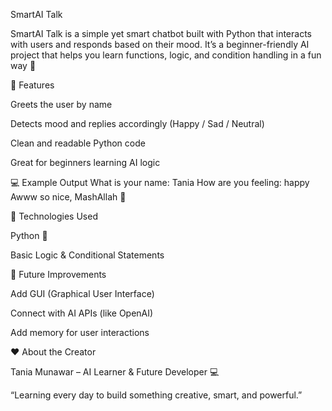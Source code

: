  SmartAI Talk

SmartAI Talk is a simple yet smart chatbot built with Python that interacts with users and responds based on their mood.
It’s a beginner-friendly AI project that helps you learn functions, logic, and condition handling in a fun way 🚀

🧠 Features

Greets the user by name

Detects mood and replies accordingly (Happy / Sad / Neutral)

Clean and readable Python code

Great for beginners learning AI logic

💻 Example Output
What is your name: Tania
How are you feeling: happy
Awww so nice, MashAllah 🌸

🧩 Technologies Used

Python 🐍

Basic Logic & Conditional Statements

💬 Future Improvements

Add GUI (Graphical User Interface)

Connect with AI APIs (like OpenAI)

Add memory for user interactions

❤️ About the Creator

Tania Munawar – AI Learner & Future Developer 💻

“Learning every day to build something creative, smart, and powerful.”
